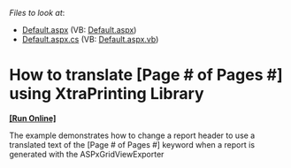 <!-- default file list -->
*Files to look at*:

* [Default.aspx](./CS/WebSite/Default.aspx) (VB: [Default.aspx](./VB/WebSite/Default.aspx))
* [Default.aspx.cs](./CS/WebSite/Default.aspx.cs) (VB: [Default.aspx.vb](./VB/WebSite/Default.aspx.vb))
<!-- default file list end -->
# How to translate [Page # of Pages #] using XtraPrinting Library
<!-- run online -->
**[[Run Online]](https://codecentral.devexpress.com/e2715)**
<!-- run online end -->


<p>The example demonstrates how to change a report header to use a translated text of the [Page # of Pages #] keyword when a report is generated with the ASPxGridViewExporter</p>

<br/>


